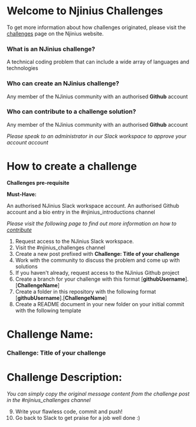 # Welcome to Njinius Challenges
To get more information about how challenges originated, please visit the [challenges](https://www.njinius.com/docs/challenges/introduction/) page on the Njinius website. 

### What is an NJinius challenge?
A technical coding problem that can include a wide array of languages and technologies

### Who can create an NJinius challenge?
Any member of the NJinius community with an authorised **Github** account

### Who can contribute to a challenge solution?
Any member of the NJinius community with an authorised **Github** account

_Please speak to an administrator in our Slack workspace to approve your account account_

# How to create a challenge
**Challenges pre-requisite**

**Must-Have:**

An authorised NJinius Slack workspace account. An authorised Github account and a bio entry in the #njinius_introductions channel

_Please visit the following page to find out more information on how to_ [_contribute_](https://njinius.com/docs/contribute/overview)

1.  Request access to the NJinius Slack workspace.
2.  Visit the #njinius_challenges channel
3.  Create a new post prefixed with **Challenge: Title of your challenge**
4.  Work with the community to discuss the problem and come up with solutions
6.  If you haven't already, request access to the NJinius Github project
7.  Create a branch for your challenge with this format [**githubUsername**].[**ChallengeName**]
7.  Create a folder in this repository with the following format [**githubUsername**].[**ChallengeName**]
8.  Create a README document in your new folder on your initial commit with the following template

# Challenge Name: 
### Challenge: Title of your challenge
# Challenge Description:
*You can simply copy the original message content from the challenge post in the #njinius_challenges channel*

9. Write your flawless code, commit and push!
10. Go back to Slack to get praise for a job well done :)


